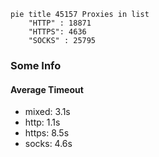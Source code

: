 
```mermaid
pie title 45157 Proxies in list
    "HTTP" : 18871
    "HTTPS": 4636
    "SOCKS" : 25795
```

### Some Info
#### Average Timeout

- mixed: 3.1s
- http: 1.1s
- https: 8.5s
- socks: 4.6s